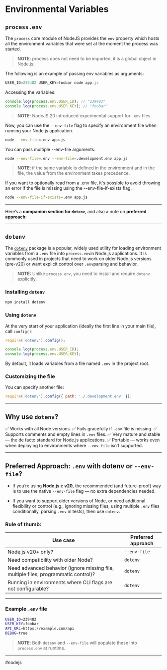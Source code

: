 # Environmental Variables

## `process.env`

The `process` core module of NodeJS provides the `env` property which hosts all the environment variables that were set at the moment the process was started.

> **NOTE**: process does not need to be imported, it is a global object in Node.js.

The following is an example of passing env variables as arguments:

```js
USER_ID=239482 USER_KEY=foobar node app.js
```

Accessing the variables:

```js
console.log(process.env.USER_ID); // "239482"
console.log(process.env.USER_KEY); // "foobar"
```

> **NOTE**: NodeJS 20 introduced experimental support for `.env` files.

Now, you can use the `--env-file` flag to specify an environment file when running your Node.js application.

```bash
node --env-file=.env app.js
```

You can pass multiple --env-file arguments:

```bash
node --env-file=.env --env-file=.development.env app.js
```

> **NOTE**: if the same variable is defined in the environment and in the file, the value from the environment takes precedence.

If you want to optionally read from a .env file, it's possible to avoid throwing an error if the file is missing using the --env-file-if-exists flag.

```bash
node --env-file-if-exists=.env app.js
```

---
Here’s a **companion section for `dotenv`**, and also a note on **preferred approach**:

---
## `dotenv`

The [`dotenv`](https://www.npmjs.com/package/dotenv) package is a popular, widely used utility for loading environment variables from a `.env` file into `process.env`in Node.js applications.
It is commonly used in projects that need to work on older Node.js versions (pre-v20) or want explicit control over `.env`parsing and behavior.

> **NOTE:** Unlike `process.env`, you need to install and require `dotenv` explicitly.

### Installing `dotenv`

```bash
npm install dotenv
```

### Using `dotenv`

At the very start of your application (ideally the first line in your main file), call `config()`:

```js
require('dotenv').config();

console.log(process.env.USER_ID);
console.log(process.env.USER_KEY);
```

By default, it loads variables from a file named `.env` in the project root.

### Customizing the file

You can specify another file:

```js
require('dotenv').config({ path: './.development.env' });
```

---
## Why use `dotenv`?

✅ Works with all Node versions.
✅ Fails gracefully if `.env` file is missing.
✅ Supports comments and empty lines in `.env` files.
✅ Very mature and stable — the de facto standard for Node.js applications.
✅ Portable — works even when deploying to environments where `--env-file` isn’t supported.

---
## Preferred Approach: `.env` with dotenv or `--env-file`?

* If you’re using **Node.js ≥ v20**, the recommended (and future-proof) way is to use the native `--env-file` flag — no extra dependencies needed.

* If you want to support older versions of Node, or need additional flexibility or control (e.g., ignoring missing files, using multiple `.env` files conditionally, parsing `.env` in tests), then use `dotenv`.

### Rule of thumb:

| Use case | Preferred approach |
|---|---|
| Node.js v20+ only? | `--env-file` | 
| Need compatibility with older Node? | `dotenv` | 
| Need advanced behavior (ignore missing file, multiple files, programmatic control)? | `dotenv` | 
| Running in environments where CLI flags are not configurable? | `dotenv` | 
---

### Example `.env` file

```bash
USER_ID=239482
USER_KEY=foobar
API_URL=https://example.com/api
DEBUG=true
```

> **NOTE**: Both `dotenv` and `--env-file` will populate these into `process.env` at runtime.

---

#nodejs